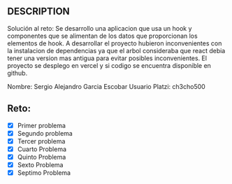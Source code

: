 ## DESCRIPTION

Solución al reto: Se desarrollo una aplicacion que usa un hook y componentes que se alimentan de los datos que proporcionan los elementos de hook. A desarrollar el proyecto hubieron inconvenientes con la instalacion de dependencias ya que el arbol consideraba que react debia tener una version mas antigua para evitar posibles inconvenientes. El proyecto se desplego en vercel y si codigo se encuentra disponible en github.

Nombre: Sergio Alejandro Garcia Escobar
Usuario Platzi: ch3cho500

## Reto:

- [x] Primer problema
- [x] Segundo problema
- [x] Tercer problema
- [x] Cuarto Problema
- [x] Quinto Problema
- [x] Sexto Problema
- [x] Septimo Problema

